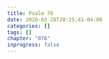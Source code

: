 ```yaml
---
title: Psalm 76
date: 2020-03-28T20:25:41-04:00
categories: []
tags: []
chapter: "076"
inprogress: false
---
```


